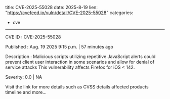  
title: CVE-2025-55028
date: 2025-8-19
lien: "https://cvefeed.io/vuln/detail/CVE-2025-55028"
categories:
  - cve
---

CVE ID : CVE-2025-55028

Published :  Aug. 19
2025
9:15 p.m. | 57 minutes ago

Description : Malicious scripts utilizing repetitive JavaScript alerts could prevent client user interaction in some scenarios and allow for denial of service attacks This vulnerability affects Firefox for iOS < 142.

Severity: 0.0 | NA

Visit the link for more details
such as CVSS details
affected products
timeline
and more...
